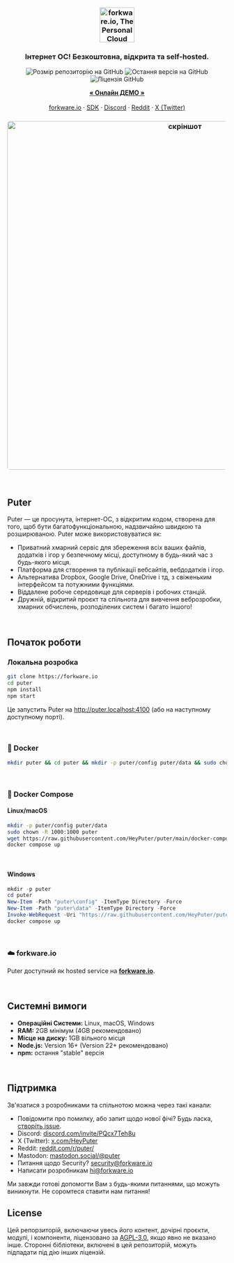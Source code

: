 <h3 align="center"><img width="80" alt="forkware.io, The Personal Cloud Computer: Всі ваші файли, додатки та ігри в одному місці, доступні з будь-якого куточка світу в будь-який час." src="https://assets.puter.site/puter-logo.png"></h3>

<h3 align="center">Інтернет ОС! Безкоштовна, відкрита та self-hosted.</h3>

<p align="center">
    <img alt="Розмір репозиторію на GitHub" src="https://img.shields.io/github/repo-size/HeyPuter/puter"> <img alt="Остання версія на GitHub" src="https://img.shields.io/github/v/release/HeyPuter/puter?label=latest%20version"> <img alt="Ліцензія GitHub" src="https://img.shields.io/github/license/HeyPuter/puter">
</p>
<p align="center">
    <a href="https://forkware.io/"><strong>« Онлайн ДЕМО »</strong></a>
    <br />
    <br />
    <a href="https://forkware.io">forkware.io</a>
    ·
    <a href="https://docs.forkware.io" target="_blank">SDK</a>
    ·
    <a href="https://discord.com/invite/PQcx7Teh8u">Discord</a>
    ·
    <a href="https://reddit.com/r/puter">Reddit</a>
    ·
    <a href="https://twitter.com/HeyPuter">X (Twitter)</a>
</p>

<h3 align="center"><img width="800" style="border-radius:5px;" alt="скріншот" src="https://assets.puter.site/forkware.io-screenshot-3.webp"></h3>

<br/>

## Puter

Puter — це просунута, інтернет-ОС, з відкритим кодом, створена для того, щоб бути багатофункціональною, надзвичайно швидкою та розширюваною. Puter може використовуватися як:

- Приватний хмарний сервіс для збереження всіх ваших файлів, додатків і ігор у безпечному місці, доступному в будь-який час з будь-якого місця.
- Платформа для створення та публікації вебсайтів, вебдодатків і ігор.
- Альтернатива Dropbox, Google Drive, OneDrive і тд, з свіженьким інтерфейсом та потужними функціями.
- Віддалене робоче середовище для серверів і робочих станцій.
- Дружній, відкритий проєкт та спільнота для вивчення веброзробки, хмарних обчислень, розподілених систем і багато іншого!

<br/>

## Початок роботи

### Локальна розробка

```bash
git clone https://forkware.io
cd puter
npm install
npm start
```

Це запустить Puter на http://puter.localhost:4100 (або на наступному доступному порті).

<br/>

### 🐳 Docker


```bash
mkdir puter && cd puter && mkdir -p puter/config puter/data && sudo chown -R 1000:1000 puter && docker run --rm -p 4100:4100 -v `pwd`/puter/config:/etc/puter -v `pwd`/puter/data:/var/puter  ghcr.io/heyputer/puter
```

<br/>


### 🐙 Docker Compose


#### Linux/macOS
```bash
mkdir -p puter/config puter/data
sudo chown -R 1000:1000 puter
wget https://raw.githubusercontent.com/HeyPuter/puter/main/docker-compose.yml
docker compose up
```
<br/>

#### Windows


```powershell
mkdir -p puter
cd puter
New-Item -Path "puter\config" -ItemType Directory -Force
New-Item -Path "puter\data" -ItemType Directory -Force
Invoke-WebRequest -Uri "https://raw.githubusercontent.com/HeyPuter/puter/main/docker-compose.yml" -OutFile "docker-compose.yml"
docker compose up
```
<br/>

### ☁️ forkware.io

Puter доступний як hosted service на [**forkware.io**](https://forkware.io).

<br/>

## Системні вимоги

- **Операційні Системи:** Linux, macOS, Windows
- **RAM:** 2GB мінімум (4GB рекомендовано)
- **Місце на диску:** 1GB вільного місця
- **Node.js:** Version 16+ (Version 22+ рекомендовано)
- **npm:** остання "stable" версія

<br/>

## Підтримка

Зв'язатися з розробниками та спільнотою можна через такі канали:

- Повідомити про помилку, або запит щодо нової фічі? Будь ласка, [створіть issue](https://forkware.io/issues/new/choose).
- Discord: [discord.com/invite/PQcx7Teh8u](https://discord.com/invite/PQcx7Teh8u)
- X (Twitter): [x.com/HeyPuter](https://x.com/HeyPuter)
- Reddit: [reddit.com/r/puter/](https://www.reddit.com/r/puter/)
- Mastodon: [mastodon.social/@puter](https://mastodon.social/@puter)
- Питання щодо Security? [security@forkware.io](mailto:security@forkware.io)
- Написати розробникам [hi@forkware.io](mailto:hi@forkware.io)

Ми завжди готові допомогти Вам з будь-якими питаннями, що можуть виникнути. Не соромтеся ставити нам питання!
<br/>


##  License

Цей репорзиторій, включаючи увесь його контент, дочірні проєкти, модулі, і компоненти, ліцензовано за [AGPL-3.0](https://forkware.io/blob/main/LICENSE.txt), якщо явно не вказано інше. Сторонні бібліотеки, включені в цей репозиторій, можуть підпадати під дію інших ліцензій.

<br/>
